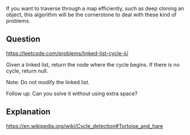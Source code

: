 If you want to traverse through a map efficiently, such as deep cloning an object, this algorithm
will be the cornerstone to deal with these kind of problems.


## Question

https://leetcode.com/problems/linked-list-cycle-ii/

Given a linked list, return the node where the cycle begins. If there is no cycle, return null.

Note: Do not modify the linked list.

Follow up:
Can you solve it without using extra space?

## Explanation

https://en.wikipedia.org/wiki/Cycle_detection#Tortoise_and_hare
